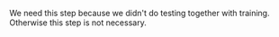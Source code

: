 We need this step because we didn't do testing together with training.
Otherwise this step is not necessary.
